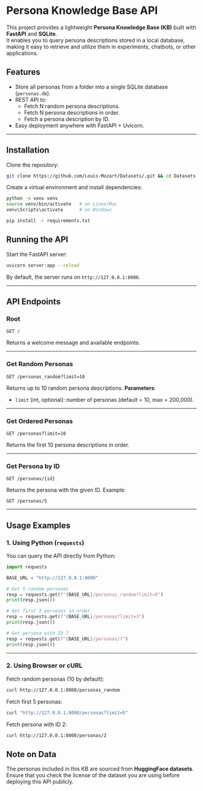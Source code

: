 
# Persona Knowledge Base API

This project provides a lightweight **Persona Knowledge Base (KB)** built with **FastAPI** and **SQLite**.  
It enables you to query persona descriptions stored in a local database, making it easy to retrieve and utilize them in experiments, chatbots, or other applications.


## Features
- Store all personas from a folder into a single SQLite database (`personas.db`).
- REST API to:
  - Fetch N random persona descriptions.
  - Fetch N persona descriptions in order.
  - Fetch a persona description by ID.
- Easy deployment anywhere with FastAPI + Uvicorn.

---

## Installation

Clone the repository:
```bash
git clone https://github.com/Louis-Mozart/Datasets/.git && cd Datasets
````

Create a virtual environment and install dependencies:

```bash
python -m venv venv
source venv/bin/activate   # on Linux/Mac
venv\Scripts\activate      # on Windows

pip install -r requirements.txt
```


## Running the API

Start the FastAPI server:

```bash
uvicorn server:app --reload
```

By default, the server runs on `http://127.0.0.1:8000`.

---

## API Endpoints

### Root

```http
GET /
```

Returns a welcome message and available endpoints.

---

### Get Random Personas

```http
GET /personas_random?limit=10
```

Returns up to 10 random persona descriptions.
**Parameters**:

* `limit` (int, optional): number of personas (default = 10, max = 200,000).

---

### Get Ordered Personas

```http
GET /personas?limit=10
```

Returns the first 10 persona descriptions in order.

---

### Get Persona by ID

```http
GET /personas/{id}
```

Returns the persona with the given ID.
Example:

```http
GET /personas/5
```

---

## Usage Examples

### 1. Using Python (`requests`)

You can query the API directly from Python:

```python
import requests

BASE_URL = "http://127.0.0.1:8000"

# Get 5 random personas
resp = requests.get(f"{BASE_URL}/personas_random?limit=5")
print(resp.json())

# Get first 3 personas in order
resp = requests.get(f"{BASE_URL}/personas?limit=3")
print(resp.json())

# Get persona with ID 7
resp = requests.get(f"{BASE_URL}/personas/7")
print(resp.json())
```

---

### 2. Using Browser or cURL

Fetch random personas (10 by default):

```bash
curl http://127.0.0.1:8000/personas_random
```

Fetch first 5 personas:

```bash
curl "http://127.0.0.1:8000/personas?limit=5"
```

Fetch persona with ID 2:

```bash
curl http://127.0.0.1:8000/personas/2
```



## Note on Data

The personas included in this KB are sourced from **HuggingFace datasets**.
Ensure that you check the license of the dataset you are using before deploying this API publicly.

